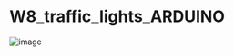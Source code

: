 # W8_traffic_lights_ARDUINO
![image](https://user-images.githubusercontent.com/115915656/201684737-be4817c9-34e7-4b99-920e-982d40c66154.png)
